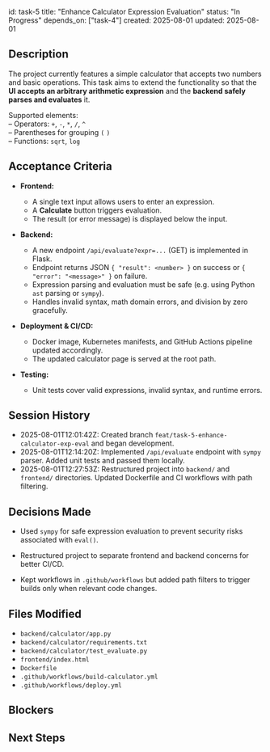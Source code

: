 id: task-5
title: "Enhance Calculator Expression Evaluation"
status: "In Progress"
depends_on: ["task-4"]
created: 2025-08-01
updated: 2025-08-01

## Description

The project currently features a simple calculator that accepts two numbers and basic operations. This task aims to extend the functionality so that the **UI accepts an arbitrary arithmetic expression** and the **backend safely parses and evaluates** it.

Supported elements:  
– Operators: `+`, `-`, `*`, `/`, `^`  
– Parentheses for grouping `(` `)`  
– Functions: `sqrt`, `log`

## Acceptance Criteria

- **Frontend:**

  - A single text input allows users to enter an expression.
  - A **Calculate** button triggers evaluation.
  - The result (or error message) is displayed below the input.

- **Backend:**

  - A new endpoint `/api/evaluate?expr=...` (GET) is implemented in Flask.
  - Endpoint returns JSON `{ "result": <number> }` on success or `{ "error": "<message>" }` on failure.
  - Expression parsing and evaluation must be safe (e.g. using Python `ast` parsing or `sympy`).
  - Handles invalid syntax, math domain errors, and division by zero gracefully.

- **Deployment & CI/CD:**

  - Docker image, Kubernetes manifests, and GitHub Actions pipeline updated accordingly.
  - The updated calculator page is served at the root path.

- **Testing:**
  - Unit tests cover valid expressions, invalid syntax, and runtime errors.

## Session History


- 2025-08-01T12:01:42Z: Created branch `feat/task-5-enhance-calculator-exp-eval` and began development.
- 2025-08-01T12:14:20Z: Implemented `/api/evaluate` endpoint with `sympy` parser. Added unit tests and passed them locally.
- 2025-08-01T12:27:53Z: Restructured project into `backend/` and `frontend/` directories. Updated Dockerfile and CI workflows with path filtering.


## Decisions Made

- Used `sympy` for safe expression evaluation to prevent security risks associated with `eval()`.

- Restructured project to separate frontend and backend concerns for better CI/CD.
- Kept workflows in `.github/workflows` but added path filters to trigger builds only when relevant code changes.

## Files Modified

- `backend/calculator/app.py`
- `backend/calculator/requirements.txt`
- `backend/calculator/test_evaluate.py`
- `frontend/index.html`
- `Dockerfile`
- `.github/workflows/build-calculator.yml`
- `.github/workflows/deploy.yml`

## Blockers

<!-- Document any blockers encountered -->

## Next Steps

<!-- Maintain continuity between sessions -->
